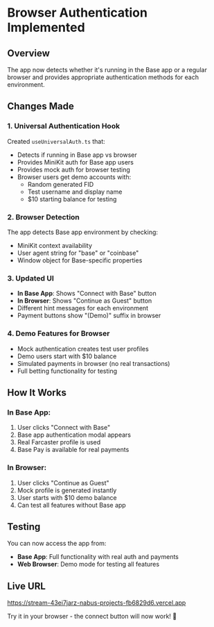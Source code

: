 # Browser Authentication Implemented

## Overview
The app now detects whether it's running in the Base app or a regular browser and provides appropriate authentication methods for each environment.

## Changes Made

### 1. Universal Authentication Hook
Created `useUniversalAuth.ts` that:
- Detects if running in Base app vs browser
- Provides MiniKit auth for Base app users
- Provides mock auth for browser testing
- Browser users get demo accounts with:
  - Random generated FID
  - Test username and display name
  - $10 starting balance for testing

### 2. Browser Detection
The app detects Base app environment by checking:
- MiniKit context availability
- User agent string for "base" or "coinbase"
- Window object for Base-specific properties

### 3. Updated UI
- **In Base App**: Shows "Connect with Base" button
- **In Browser**: Shows "Continue as Guest" button
- Different hint messages for each environment
- Payment buttons show "(Demo)" suffix in browser

### 4. Demo Features for Browser
- Mock authentication creates test user profiles
- Demo users start with $10 balance
- Simulated payments in browser (no real transactions)
- Full betting functionality for testing

## How It Works

### In Base App:
1. User clicks "Connect with Base"
2. Base app authentication modal appears
3. Real Farcaster profile is used
4. Base Pay is available for real payments

### In Browser:
1. User clicks "Continue as Guest"
2. Mock profile is generated instantly
3. User starts with $10 demo balance
4. Can test all features without Base app

## Testing
You can now access the app from:
- **Base App**: Full functionality with real auth and payments
- **Web Browser**: Demo mode for testing all features

## Live URL
https://stream-43ei7jarz-nabus-projects-fb6829d6.vercel.app

Try it in your browser - the connect button will now work! 🎉
